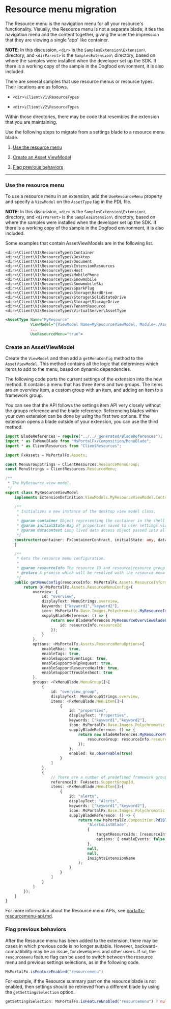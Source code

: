 
<a name="resource-menu-migration"></a>
# Resource menu migration

The Resource menu is the navigation menu for all your resource's functionality. Visually, the Resource menu  is not a separate blade; it ties the navigation menu and the content together, giving the user the impression that they are viewing a single 'app' like container. 

**NOTE**: In this discussion, `<dir>` is the `SamplesExtension\Extension\` directory, and  `<dirParent>`  is the `SamplesExtension\` directory, based on where the samples were installed when the developer set up the SDK. If there is a working copy of the sample in the Dogfood environment, it is also included. 

There are several samples that use resource menus or resource types. Their locations are as follows.

* `<dir>\Client\V1\ResourceTypes`

* `<dir>\Client\V2\ResourceTypes`

Within those directories, there may be code that resembles the extension that you are maintaining.

Use the following steps to migrate from a settings blade to a resource menu blade.

1. [Use the resource menu](#use-the-resource-menu)

1. [Create an Asset ViewModel](#create-an-asset-viewmodel) 

1. [Flag previous behaviors](#flag-previous-behaviors)

* * *

<a name="resource-menu-migration-use-the-resource-menu"></a>
### Use the resource menu

To use a resource menu in an extension, add the `UseResourceMenu` property and specify a `ViewModel` on the `AssetType` tag in the PDL file.

**NOTE**: In this discussion, `<dir>` is the `SamplesExtension\Extension\` directory, and  `<dirParent>`  is the `SamplesExtension\` directory, based on where the samples were installed when the developer set up the SDK. If there is a working copy of the sample in the Dogfood environment, it is also included.

Some examples that contain AssetViewModels are in the following list.

`<dir>\Client\V1\ResourceTypes\Container`
`<dir>\Client\V1\ResourceTypes\Desktop`
`<dir>\Client\V1\ResourceTypes\Document`
`<dir>\Client\V1\ResourceTypes\ExtensionResources`
`<dir>\Client\V1\ResourceTypes\Host`
`<dir>\Client\V1\ResourceTypes\MobilePhone`
`<dir>\Client\V1\ResourceTypes\Snowmobile`
`<dir>\Client\V1\ResourceTypes\SnowmobileSki`
`<dir>\Client\V1\ResourceTypes\SparkPlug`
`<dir>\Client\V1\ResourceTypes\Storage\HardDrive`
`<dir>\Client\V1\ResourceTypes\Storage\SolidStateDrive`
`<dir>\Client\V1\ResourceTypes\Storage\StorageDrive`
`<dir>\Client\V1\ResourceTypes\TenantResource`
`<dir>\Client\V2\ResourceTypes\VirtualServer\AssetType`



``` xml
<AssetType Name="MyResource"
           ViewModel="{ViewModel Name=MyResourceViewModel, Module=./AssetViewModels/MyResourceViewModel}"
           ...
           UseResourceMenu="true">
```

<a name="resource-menu-migration-create-an-assetviewmodel"></a>
### Create an AssetViewModel

Create the `ViewModel` and then add a `getMenuConfig` method to the `AssetViewModel`. This method contains all the logic that determines which items to add to the menu, based on dynamic dependencies.

The following code ports the current settings of the extension into the new method.  It contains a menu that has three items and two groups. The items are an overview item, a custom group with an item, and adding an item to a framework group.

You can see that the API follows the settings item API very closely without the groups reference and the blade reference. Referencing blades within your own extension can be done by using the first two options. If the extension opens a blade outside of your extension, you can use the third method.

``` ts
import BladeReferences = require("../../_generated/BladeReferences");
import * as FxMenuBlade from "MsPortalFx/Composition/MenuBlade";
import * as ClientResources from "ClientResources";

import FxAssets = MsPortalFx.Assets;

const MenuGroupStrings = ClientResources.ResourceMenuGroup;
const MenuStrings = ClientResources.ResourceMenu;

/**
 * The MyResource view model.
 */
export class MyResourceViewModel
    implements ExtensionDefinition.ViewModels.MyResourceViewModel.Contract {

    /**
     * Initializes a new instance of the desktop view model class.
     *
     * @param container Object representing the container in the shell.
     * @param initialState Bag of properties saved to user settings via viewState.
     * @param dataContext Long lived data access object passed into all view models in the current area.
     */
    constructor(container: FxContainerContract, initialState: any, dataContext: DataContext) {
    }

    /**
     * Gets the resource menu configuration.
     *
     * @param resourceInfo The resource ID and resource|resource group for the menus.
     * @return A promise which will be resolved with the resource menu configuration.
     */
    public getMenuConfig(resourceInfo: MsPortalFx.Assets.ResourceInformation): MsPortalFx.Base.PromiseV<MsPortalFx.Assets.ResourceMenuConfig> {
        return Q(<MsPortalFx.Assets.ResourceMenuConfig>{
            overview: {
                id: "overview",
                displayText: MenuStrings.overview,
                keywords: ["keyword1","keyword2"],
                icon: MsPortalFx.Base.Images.Polychromatic.MyResourceImage(),
                supplyBladeReference: () => {
                    return new BladeReferences.MyResourceOverviewBladeReference({
                        id: resourceInfo.resourceId
                    });
                }
            },
            options: <MsPortalFx.Assets.ResourceMenuOptions>{
                enableRbac: true,
                enableTags: true,
                enableSupportEventLogs: true,
                enableSupportHelpRequest: true,
                enableSupportResourceHealth: true,
                enableSupportTroubleshoot: true
            },
            groups: <FxMenuBlade.MenuGroup[]>[
                {
                    id: "overview_group",
                    displayText: MenuGroupStrings.overview,
                    items: <FxMenuBlade.MenuItem[]>[
                        {
                            id: "properties",
                            displayText: "Properties",
                            keywords: ["keyword1","keyword2"],
                            icon: MsPortalFx.Base.Images.Polychromatic.MyPropertiesImage(),
                            supplyBladeReference: () => {
                                return new BladeReferences.MyResourcePropertiesBladeReference({
                                    resourceGroup: resourceInfo.resourceId
                                });
                            },
                            enabled: ko.observable(true)
                        }
                    ]
                },
                {
                    // There are a number of predefined framework groups items can be added to them using the following pattern
                    referenceId: FxAssets.SupportGroupId,
                    items: <FxMenuBlade.MenuItem[]>[
                        {
                            id: "alerts",
                            displayText: "Alerts",
                            keywords: ["keyword1","keyword2"],
                            icon: MsPortalFx.Base.Images.Polychromatic.Notification(),
                            supplyBladeReference: () => {
                                return new MsPortalFx.Composition.PdlBladeReference<any>(
                                    "AlertsListBlade",
                                    {
                                        targetResourceIds: [resourceInfo.resourceId],
                                        options: { enableEvents: false }
                                    },
                                    null,
                                    null,
                                    InsightsExtensionName
                                );
                            }
                        }
                    ]
                }
            ]
        });
    }
}
 ```

For more information about the Resource menu APIs, see [portalfx-resourcemenu-api.md](portalfx-resourcemenu-api.md).

### Flag previous behaviors

After the Resource menu has been added to the extension, there may be cases in which previous code is no longer suitable. However, backward-compatibility may be an issue, for developers and other users.  If so, the `resourcemenu` feature flag can be used to switch between the resource menu and previous settings selections, as in the following code.

``` ts
MsPortalFx.isFeatureEnabled("resourcemenu")
```

For example, if the Resource summary part on the resource blade is not enabled, then settings should be retrieved from a different blade by using the  `getSettingsSelection` option.

``` ts
getSettingsSelection: MsPortalFx.isFeatureEnabled("resourcemenu") ? null : SettingsSelection;
```